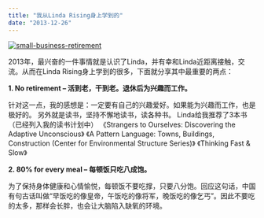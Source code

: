 ```yaml
---
title: "我从Linda Rising身上学到的"
date: "2013-12-26"
---
```


[![small-business-retirement](/wp-content/uploads/2013/12/small-business-retirement.jpeg)](/wp-content/uploads/2013/12/small-business-retirement.jpeg)

2013年，最兴奋的一件事情就是认识了Linda，并有幸和Linda近距离接触，交流。从而在Linda Rising身上学到的很多，下面就分享其中最重要的两点：

**1\. No retirement – 活到老，干到老。退休后为兴趣而工作。**

针对这一点，我的感想是：一定要有自己的兴趣爱好。如果能为兴趣而工作，也是极好的。 另外就是读书，坚持不懈地读书，读各种书。 Linda给我推荐了3本书（已经列入我的读书计划中） 《Strangers to Ourselves: Discovering the Adaptive Unconscious》 《A Pattern Language: Towns, Buildings, Construction (Center for Environmental Structure Series)》 《Thinking Fast & Slow》

**2\. 80% for every meal – 每顿饭只吃八成饱。**

为了保持身体健康和心情愉悦，每顿饭不要吃撑，只要八分饱。回应这句话，中国有句古话叫做“早饭吃的像皇帝，午饭吃的像将军，晚饭吃的像乞丐”。因此不要吃的太多，那样会长胖，也会让大脑陷入缺氧的环境。
